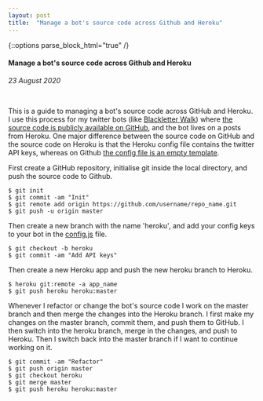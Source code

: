 ```yaml
---
layout: post
title:  "Manage a bot's source code across Github and Heroku"
---
```

{::options parse_block_html="true" /}

<div class="col-12 offset-sm-0 col-md-8 offset-md-2 col-lg-6 offset-lg-3 vertical-center">

#### Manage a bot's source code across Github and Heroku
*23 August 2020*

<br>

This is a guide to managing a bot's source code across GitHub and Heroku. I use this process for my twitter bots (like [Blackletter Walk](https://twitter.com/blackletterwalk)) where [the source code is publicly available on GitHub](https://github.com/vividfax/blackletter-walk), and the bot lives on a posts from Heroku. One major difference between the source code on GitHub and the source code on Heroku is that the Heroku config file contains the twitter API keys, whereas on Github [the config file is an empty template](https://github.com/vividfax/blackletter-walk/blob/master/config.js).

First create a GitHub repository, initialise git inside the local directory, and push the source code to Github.

```
$ git init
$ git commit -am "Init"
$ git remote add origin https://github.com/username/repo_name.git
$ git push -u origin master
```

Then create a new branch with the name 'heroku', and add your config keys to your bot in the [config.js](https://github.com/vividfax/blackletter-walk/blob/master/config.js) file.

```
$ git checkout -b heroku
$ git commit -am "Add API keys"
```

Then create a new Heroku app and push the new heroku branch to Heroku.

```
$ heroku git:remote -a app_name
$ git push heroku heroku:master
```

Whenever I refactor or change the bot's source code I work on the master branch and then merge the changes into the Heroku branch. I first make my changes on the master branch, commit them, and push them to GitHub. I then switch into the heroku branch, merge in the changes, and push to Heroku. Then I switch back into the master branch if I want to continue working on it.

```
$ git commit -am "Refactor"
$ git push origin master
$ git checkout heroku
$ git merge master
$ git push heroku heroku:master
```

</div>
